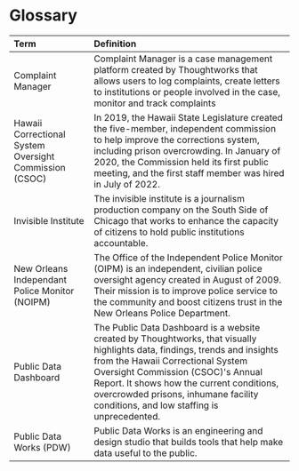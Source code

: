# Glossary

| Term | Definition |
| :--- | :---       |
| Complaint Manager | Complaint Manager is a case management platform created by Thoughtworks that allows users to log complaints, create letters to institutions or people involved in the case, monitor and track complaints |
| Hawaii Correctional System Oversight Commission (CSOC) | In 2019, the Hawaii State Legislature created the five-member, independent commission to help improve the corrections system, including prison overcrowding. In January of 2020, the Commission held its first public meeting, and the first staff member was hired in July of 2022. |
| Invisible Institute | The invisible institute is a journalism production company on the South Side of Chicago that works to enhance the capacity of citizens to hold public institutions accountable. |
| New Orleans Independant Police Monitor (NOIPM) | The Office of the Independent Police Monitor (OIPM) is an independent, civilian police oversight agency created in August of 2009. Their mission is to improve police service to the community and boost citizens trust in the New Orleans Police Department. |
| Public Data Dashboard | The Public Data Dashboard is a website created by Thoughtworks, that visually highlights data, findings, trends and insights from the Hawaii Correctional System Oversight Commission (CSOC)'s Annual Report. It shows how the current conditions, overcrowded prisons, inhumane facility conditions, and low staffing is unprecedented. |                      
| Public Data Works (PDW) | Public Data Works is an engineering and design studio that builds tools that help make data useful to the public. |
